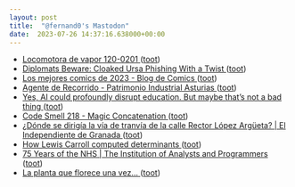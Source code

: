 ```yaml
---
layout: post
title:  "@fernand0's Mastodon"
date:  2023-07-26 14:37:16.638000+00:00
---
```

*  [Locomotora de vapor 120-0201 ](https://www.flickr.com/photos/fernand0/53057165545) ([toot](https://mastodon.social/@fernand0/110780890260281114))
*  [Diplomats Beware: Cloaked Ursa Phishing With a Twist ](https://unit42.paloaltonetworks.com/cloaked-ursa-phishing) ([toot](https://mastodon.social/@fernand0/110780879715935183))
*  [Los mejores comics de 2023 - Blog de Comics ](https://blogdecomics.com/los-mejores-comics-de-2023) ([toot](https://mastodon.social/@fernand0/110780584898544819))
*  [Agente de Recorrido - Patrimonio Industrial Asturias ](https://patrimoniuindustrial.com/memoriaoral/agente-de-recorrido) ([toot](https://mastodon.social/@fernand0/110780308482631907))
*  [Yes, AI could profoundly disrupt education. But maybe that’s not a bad thing ](https://www.theguardian.com/commentisfree/2023/jul/14/ai-artificial-intelligence-disrupt-education-creativity-critical-thinkin) ([toot](https://mastodon.social/@fernand0/110780161532280655))
*  [Code Smell 218 - Magic Concatenation ](https://maximilianocontieri.com/code-smell-218-magic-concatenatio) ([toot](https://mastodon.social/@fernand0/110779838708693890))
*  [¿Dónde se dirigía la vía de tranvía de la calle Rector López Argüeta? \| El Independiente de Granada ](https://www.elindependientedegranada.es/economia/donde-dirigia-via-tranvia-calle-rector-lopez-arguet) ([toot](https://mastodon.social/@fernand0/110779675938226615))
*  [How Lewis Carroll computed determinants ](https://www.johndcook.com/blog/2023/07/10/lewis-carroll-determinants) ([toot](https://mastodon.social/@fernand0/110779462907771994))
*  [75 Years of the NHS \| The Institution of Analysts and Programmers ](https://www.iap.org.uk/main/75-years-of-the-nhs) ([toot](https://mastodon.social/@fernand0/110779194995578884))
*  [La planta que florece una vez… ](https://avecesunafoto.wordpress.com/2023/07/25/la-planta-que-florece-una-vez) ([toot](https://mastodon.social/@fernand0/110775959299329722))

